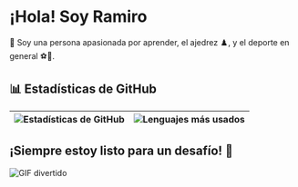 # ¡Hola! Soy Ramiro

👋 Soy una persona apasionada por aprender, el ajedrez ♟️, y el deporte en general ⚽🏀.

## 📊 Estadísticas de GitHub

| ![Estadísticas de GitHub](https://github-profile-summary-cards.vercel.app/api/cards/profile-details?username=RamLuppi&theme=github) | ![Lenguajes más usados](https://github-profile-summary-cards.vercel.app/api/cards/repos-per-language?username=RamLuppi&theme=github) |
|-----------------------------------------------------------------------------------------------------------------------------------|-------------------------------------------------------------------------------------------------------------------------------------|


## ¡Siempre estoy listo para un desafío! 🚚
![GIF divertido](https://media.tenor.com/9AhA9h8JP6oAAAAM/cat-chess.gif)

